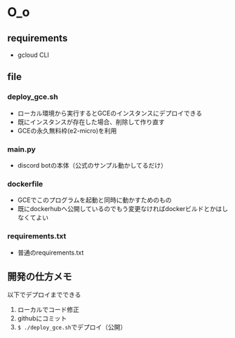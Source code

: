 # O_o
## requirements
* gcloud CLI

## file
### deploy_gce.sh
* ローカル環境から実行するとGCEのインスタンスにデプロイできる
* 既にインスタンスが存在した場合、削除して作り直す
* GCEの永久無料枠(e2-micro)を利用

### main.py
* discord botの本体（公式のサンプル動かしてるだけ）

### dockerfile
* GCEでこのプログラムを起動と同時に動かすためのもの
* 既にdockerhubへ公開しているのでもう変更なければdockerビルドとかはしなくてよい

### requirements.txt
* 普通のrequirements.txt

## 開発の仕方メモ
以下でデプロイまでできる
1. ローカルでコード修正
2. githubにコミット
3. `$ ./deploy_gce.sh`でデプロイ（公開）
